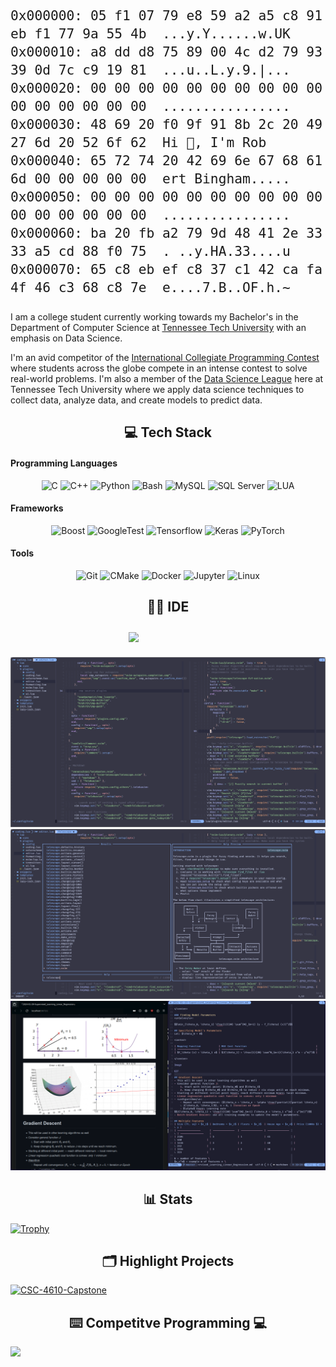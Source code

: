 <span style="font-size: 25px;">

```
0x000000: 05 f1 07 79 e8 59 a2 a5 c8 91 eb f1 77 9a 55 4b  ...y.Y......w.UK
0x000010: a8 dd d8 75 89 00 4c d2 79 93 39 0d 7c c9 19 81  ...u..L.y.9.|...
0x000020: 00 00 00 00 00 00 00 00 00 00 00 00 00 00 00 00  ................
0x000030: 48 69 20 f0 9f 91 8b 2c 20 49 27 6d 20 52 6f 62  Hi 👋, I'm Rob
0x000040: 65 72 74 20 42 69 6e 67 68 61 6d 00 00 00 00 00  ert Bingham.....
0x000050: 00 00 00 00 00 00 00 00 00 00 00 00 00 00 00 00  ................
0x000060: ba 20 fb a2 79 9d 48 41 2e 33 33 a5 cd 88 f0 75  . ..y.HA.33....u
0x000070: 65 c8 eb ef c8 37 c1 42 ca fa 4f 46 c3 68 c8 7e  e....7.B..OF.h.~
```

</span>

I am a college student currently working towards my Bachelor's in the Department of Computer Science at [Tennessee Tech University](https://www.tntech.edu/) with an emphasis on Data Science. 

I'm an avid competitor of the [International Collegiate Programming Contest](https://icpc.global/) where students across the globe compete in an intense contest to solve real-world problems. I'm also a member of the [Data Science League](https://www.tntech.edu/engineering/programs/csc/data-science-league.php) here at Tennessee Tech University where we apply data science techniques to collect data, analyze data, and create models to predict data.

<h2 align="center">💻 Tech Stack</h2>

#### Programming Languages
<center>

![C](https://img.shields.io/badge/C-00599C?style=for-the-badge&logo=c&logoColor=white)
![C++](https://img.shields.io/badge/C%2B%2B-00599C?style=for-the-badge&logo=c%2B%2B&logoColor=white)
![Python](https://img.shields.io/badge/Python-FFD43B?style=for-the-badge&logo=python&logoColor=blue)
![Bash](https://img.shields.io/badge/Bash-4EAA25?style=for-the-badge&logo=GNU%20Bash&logoColor=white)
![MySQL](https://img.shields.io/badge/MySQL-005C84?style=for-the-badge&logo=mysql&logoColor=white)
![SQL Server](https://img.shields.io/badge/Microsoft%20SQL%20Server-CC2927?style=for-the-badge&logo=microsoft%20sql%20server&logoColor=white)
![LUA](https://img.shields.io/badge/Lua-2C2D72?style=for-the-badge&logo=lua&logoColor=white)

</center>

#### Frameworks
<center>

![Boost](https://img.shields.io/badge/Boost-00599C?style=for-the-badge&logo=Boost&logoColor=white)
![GoogleTest](https://img.shields.io/badge/GoogleTest-F81037C?style=for-the-badge&logo=google&logoColor=white)
![Tensorflow](https://img.shields.io/badge/TensorFlow-FF6F00?style=for-the-badge&logo=tensorflow&logoColor=white)
![Keras](https://img.shields.io/badge/Keras-FF0000?style=for-the-badge&logo=keras&logoColor=white)
![PyTorch](https://img.shields.io/badge/PyTorch-EE4C2C?style=for-the-badge&logo=pytorch&logoColor=white)

</center>

#### Tools
<center>

![Git](https://img.shields.io/badge/GIT-E44C30?style=for-the-badge&logo=git&logoColor=white)
![CMake](https://img.shields.io/badge/CMake-064F8C?style=for-the-badge&logo=cmake&logoColor=white)
![Docker](https://img.shields.io/badge/Docker-2CA5E0?style=for-the-badge&logo=docker&logoColor=white)
![Jupyter](https://img.shields.io/badge/Jupyter-F37626.svg?&style=for-the-badge&logo=Jupyter&logoColor=white)
![Linux](https://img.shields.io/badge/Linux-FCC624?style=for-the-badge&logo=linux&logoColor=black)

</center>

<h2 align="center">👩‍💻 IDE</h2>

<a href="https://github.com/Rbbingham/dotfiles/">
    <img src="https://img.shields.io/badge/NeoVim-%2357A143.svg?&style=for-the-badge&logo=neovim&logoColor=white" style="padding: 10px; display: block; margin: auto; width: 25%;"/>
</a>

![VSplit](./img/VSplit.png)
![Telescope](./img/Telescope.png)
![Markdown](./img/Markdown.png)

<h2 align="center">📊 Stats</h2>

[![Trophy](https://github-profile-trophy.vercel.app/?username=Rbbingham)](https://github.com/ryo-ma/github-profile-trophy)

<h2 align="center">🗂️ Highlight Projects</h2>

<a href="https://github.com/Rbbingham/CSC-4610-Capstone">
  <img style="display: block; margin: auto;" src="https://github-readme-stats.vercel.app/api/pin/?username=Rbbingham&repo=CSC-4610-Capstone&show_icons=true&line_height=27&title_color=6aa6f8&text_color=8a919a&icon_color=6aa6f8&bg_color=22272e" alt="CSC-4610-Capstone"/>
</a>

<h2 align="center">⌨️ Competitve Programming 💻</h2>

<img style="display: block; margin: auto;" src="https://leetcard.jacoblin.cool/rbbingham1893?theme=dark&font=ABeeZee"/>
